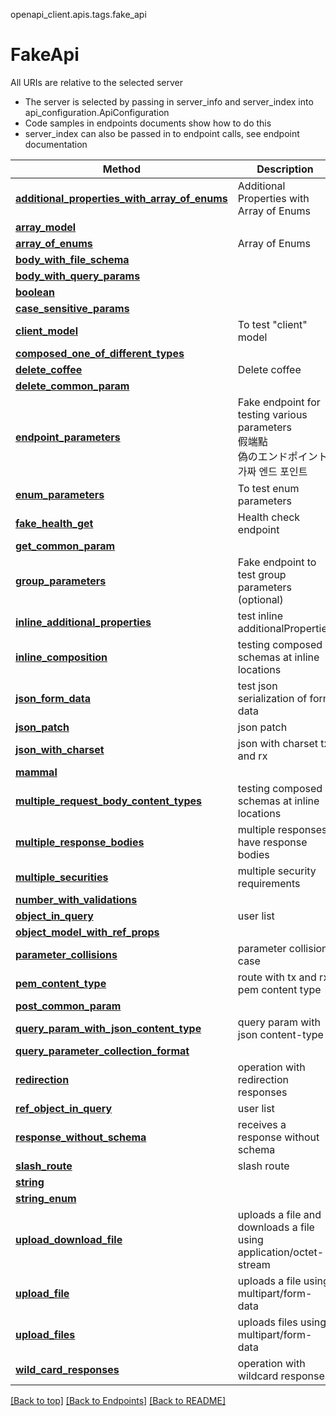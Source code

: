<a name="top"></a>
openapi_client.apis.tags.fake_api
# FakeApi

All URIs are relative to the selected server
- The server is selected by passing in server_info and server_index into api_configuration.ApiConfiguration
- Code samples in endpoints documents show how to do this
- server_index can also be passed in to endpoint calls, see endpoint documentation

Method | Description
------ | -------------
[**additional_properties_with_array_of_enums**](../../paths/fake_additional_properties_with_array_of_enums/get.md) | Additional Properties with Array of Enums
[**array_model**](../../paths/fake_refs_arraymodel/post.md) | 
[**array_of_enums**](../../paths/fake_refs_array_of_enums/post.md) | Array of Enums
[**body_with_file_schema**](../../paths/fake_body_with_file_schema/put.md) | 
[**body_with_query_params**](../../paths/fake_body_with_query_params/put.md) | 
[**boolean**](../../paths/fake_refs_boolean/post.md) | 
[**case_sensitive_params**](../../paths/fake_case_sensitive_params/put.md) | 
[**client_model**](../../paths/fake/patch.md) | To test &quot;client&quot; model
[**composed_one_of_different_types**](../../paths/fake_refs_composed_one_of_number_with_validations/post.md) | 
[**delete_coffee**](../../paths/fake_delete_coffee_id/delete.md) | Delete coffee
[**delete_common_param**](../../paths/common_param_sub_dir/delete.md) | 
[**endpoint_parameters**](../../paths/fake/post.md) | Fake endpoint for testing various parameters<br>假端點<br>偽のエンドポイント<br>가짜 엔드 포인트<br>
[**enum_parameters**](../../paths/fake/get.md) | To test enum parameters
[**fake_health_get**](../../paths/fake_health/get.md) | Health check endpoint
[**get_common_param**](../../paths/common_param_sub_dir/get.md) | 
[**group_parameters**](../../paths/fake/delete.md) | Fake endpoint to test group parameters (optional)
[**inline_additional_properties**](../../paths/fake_inline_additional_properties/post.md) | test inline additionalProperties
[**inline_composition**](../../paths/fake_inline_composition/post.md) | testing composed schemas at inline locations
[**json_form_data**](../../paths/fake_json_form_data/get.md) | test json serialization of form data
[**json_patch**](../../paths/fake_json_patch/patch.md) | json patch
[**json_with_charset**](../../paths/fake_json_with_charset/post.md) | json with charset tx and rx
[**mammal**](../../paths/fake_refs_mammal/post.md) | 
[**multiple_request_body_content_types**](../../paths/fake_multiple_request_body_content_types/post.md) | testing composed schemas at inline locations
[**multiple_response_bodies**](../../paths/fake_multiple_response_bodies/get.md) | multiple responses have response bodies
[**multiple_securities**](../../paths/fake_multiple_securities/get.md) | multiple security requirements
[**number_with_validations**](../../paths/fake_refs_number/post.md) | 
[**object_in_query**](../../paths/fake_obj_in_query/get.md) | user list
[**object_model_with_ref_props**](../../paths/fake_refs_object_model_with_ref_props/post.md) | 
[**parameter_collisions**](../../paths/fake_parameter_collisions1_abab_self_ab/post.md) | parameter collision case
[**pem_content_type**](../../paths/fake_pem_content_type/get.md) | route with tx and rx pem content type
[**post_common_param**](../../paths/common_param_sub_dir/post.md) | 
[**query_param_with_json_content_type**](../../paths/fake_query_param_with_json_content_type/get.md) | query param with json content-type
[**query_parameter_collection_format**](../../paths/fake_test_query_paramters/put.md) | 
[**redirection**](../../paths/fake_redirection/get.md) | operation with redirection responses
[**ref_object_in_query**](../../paths/fake_ref_obj_in_query/get.md) | user list
[**response_without_schema**](../../paths/fake_response_without_schema/get.md) | receives a response without schema
[**slash_route**](../../paths/solidus/get.md) | slash route
[**string**](../../paths/fake_refs_string/post.md) | 
[**string_enum**](../../paths/fake_refs_enum/post.md) | 
[**upload_download_file**](../../paths/fake_upload_download_file/post.md) | uploads a file and downloads a file using application/octet-stream
[**upload_file**](../../paths/fake_upload_file/post.md) | uploads a file using multipart/form-data
[**upload_files**](../../paths/fake_upload_files/post.md) | uploads files using multipart/form-data
[**wild_card_responses**](../../paths/fake_wild_card_responses/get.md) | operation with wildcard responses

[[Back to top]](#top) [[Back to Endpoints]](../../../README.md#Endpoints) [[Back to README]](../../../README.md)
